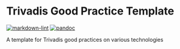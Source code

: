 # Trivadis Good Practice Template

<!-- markdownlint-disable MD013 -->
[![markdown-lint](https://github.com/Trivadis/good-practice-template/actions/workflows/mdlint.yml/badge.svg)](https://github.com/Trivadis/good-practice-template/actions/workflows/mdlint.yml) [![pandoc](https://github.com/Trivadis/good-practice-template/actions/workflows/pandoc.yml/badge.svg)](https://github.com/Trivadis/good-practice-template/actions/workflows/pandoc.yml)

A template for Trivadis good practices on various technologies
